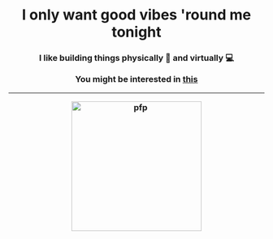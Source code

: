 <h1 align="center">I only want good vibes 'round me tonight</h1>

<h3 align="center"> I like building things physically 🤖 and virtually 💻</p>

<p align="center">You might be interested in <a href="https://vincenticayadi.github.io" target="_blank">this</a></p>

<hr>

<img src="https://www.github.com/vincent-cayadi.png" alt="pfp" height="256" width="256">
